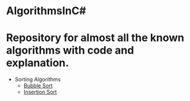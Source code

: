 # AlgorithmsInC#

# Repository for almost all the known algorithms with code and explanation.

- Sorting Algorithms
  - [Bubble Sort](https://github.com/Vishalpcd/AlgorithmsInC-/blob/master/AlgorithmsInC%23/Sorting/BubbleSorting.cs)
  - [Insertion Sort](https://github.com/Vishalpcd/AlgorithmsInCSharp/blob/master/AlgorithmsInC%23/Sorting/InsertionSort.cs)
    
